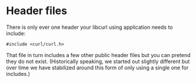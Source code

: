 # Header files

There is only ever one header your libcurl using application needs to include:

    #include <curl/curl.h>

That file in turn includes a few other public header files but you can pretend
they do not exist. (Historically speaking, we started out slightly different
but over time we have stabilized around this form of only using a single one
for includes.)

